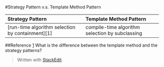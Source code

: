 #Strategy Pattern v.s. Template Method Pattern

| Strategy Pattern | Template Method Pattern |
|:--|:--|
|[run-time algorithm selection by containment][1]|compile-time algorithm selection by subclassing |

##Reference
[1](https://stackoverflow.com/questions/669271/what-is-the-difference-between-the-template-method-and-the-strategy-patterns) What is the difference between the template method and the strategy patterns?



> Written with [StackEdit](https://stackedit.io/).